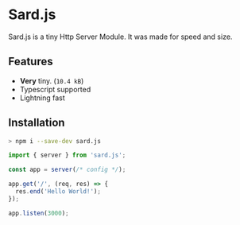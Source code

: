 # Sard.js

Sard.js is a tiny Http Server Module. It was made for speed and size.

## Features

- **Very** tiny. (`10.4 kB`)
- Typescript supported
- Lightning fast

## Installation

```bash
> npm i --save-dev sard.js
```

```ts
import { server } from 'sard.js';

const app = server(/* config */);

app.get('/', (req, res) => {
  res.end('Hello World!');
});

app.listen(3000);
```
